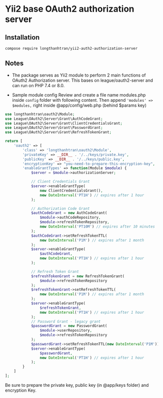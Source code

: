 # Yii2 base OAuth2 authorization server

## Installation

```shell
compose require longthanhtran/yii2-auth2-authorization-server
```

## Notes

* The package serves as Yii2 module to perform 2 main functions of OAuth2 Authorization server. This bases on league/oauth2-server and can run on PHP 7.4 or 8.0.

* Sample module config
Review and create a file name modules.php inside `config` folder with following content. Then append `'modules' => $modules,` right inside @app/config/web.php (behind $params key)

```php
use longthanhtran\oauth2\Module;
use League\OAuth2\Server\Grant\AuthCodeGrant;
use League\OAuth2\Server\Grant\ClientCredentialsGrant;
use League\OAuth2\Server\Grant\PasswordGrant;
use League\OAuth2\Server\Grant\RefreshTokenGrant;

return [
    'oauth2' => [
        'class' => 'longthanhtran\oauth2\Module',
        'privateKey' => __DIR__ . '/../keys/private.key',
        'publicKey' => __DIR__ . '/../keys/public.key',
        'encryptionKey' => "you-need-to-prepare-this-encryption-key",
        'enableGrantTypes' => function(Module $module) {
            $server = $module->authorizationServer;

            // Client Credentials Grant
            $server->enableGrantType(
                new ClientCredentialsGrant(),
                new DateInterval('PT1H') // expires after 1 hour
            );

            // Authorization Code Grant
            $authCodeGrant = new AuthCodeGrant(
                $module->authCodeRepository,
                $module->refreshTokenRepository,
                new DateInterval('PT10M') // expires after 10 minutes
            );
            $authCodeGrant->setRefreshTokenTTL(
                new DateInterval('P1M') // expires after 1 month
            );
            $server->enableGrantType(
                $authCodeGrant,
                new DateInterval('PT1H') // expires after 1 hour
            );

            // Refresh Token Grant
            $refreshTokenGrant = new RefreshTokenGrant(
                $module->refreshTokenRepository
            );
            $refreshTokenGrant->setRefreshTokenTTL(
                new DateInterval('P1M') // expires after 1 month
            );
            $server->enableGrantType(
                $refreshTokenGrant,
                new DateInterval('PT1H') // expires after 1 hour
            );
            // Password Grant - legacy grant
            $passwordGrant = new PasswordGrant(
                $module->userRepository,
                $module->refreshTokenRepository
            );
            $passwordGrant->setRefreshTokenTTL(new DateInterval('P1M'));
            $server->enableGrantType(
                $passwordGrant,
                new DateInterval('PT1H') // expires after 1 hour
            );
        }
    ]
];
```

Be sure to prepare the private key, public key (in @app/keys folder) and encryption Key.
